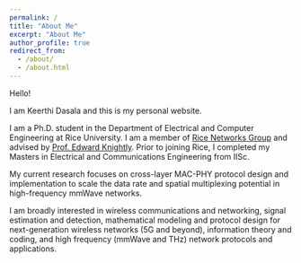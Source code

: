 ```yaml
---
permalink: /
title: "About Me"
excerpt: "About Me"
author_profile: true
redirect_from: 
  - /about/
  - /about.html
---
```

<!--
I'm a wireless networking and communications researcher. Currently, I am working on cross-layer MAC-PHY protocol design and implementation to scale the data rate and spatial multiplexing potential in High-Frequency mmWave networks.

My research interests span areas of wireless communications and networking, signal estimation and detection, mathematical modeling and protocol design for next-generation wireless networks (5G and beyond), information theory and coding, cellular networks and high frequency (mmWave) protocols and applications.

I'm associated with [Rice Networks Group](http://networks.rice.edu) at the Electrical and Computer Engineering department, Rice University, Houston, Texas. I am being advised by [Dr.Edward W.Knightly](https://knightly.rice.edu/). 

Previously, I have completed my Masters in Electrical Engineering from IISc Bangalore, India
-->

Hello!

I am Keerthi Dasala and this is my personal website. 

I am a Ph.D. student in the Department of Electrical and Computer Engineering at Rice University. I am a member of [Rice Networks Group](http://networks.rice.edu) and advised by [Prof. Edward Knightly](https://knightly.rice.edu/). Prior to joining Rice, I completed my Masters in Electrical and Communications Engineering from IISc. 

My current research focuses on cross-layer MAC-PHY protocol design and implementation to scale the data rate and spatial multiplexing potential in high-frequency mmWave networks.

I am broadly interested in wireless communications and networking, signal estimation and detection, mathematical modeling and protocol design for next-generation wireless networks (5G and beyond), information theory and coding, and high frequency (mmWave and THz) network protocols and applications.
